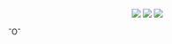<p align="center">
    <a href="https://www.linkedin.com/in/egbe-eugene/" alt="LinkedIn">
        <img src="https://img.shields.io/badge/-LinkedIn-blue?style=flat-square&logo=linkedin" /></a>
    <a href="https://twitter.com/newDeal23" alt="Twitter">
        <img src="https://img.shields.io/badge/-twitter-blue?style=flat-square&logo=twitter&logoColor=white" /></a>
    <a href="https://about.me/egbe.eugene" alt="portfolio">
        <img src="https://img.shields.io/badge/eugene-portfolio-white?logo=circle&logoColor=blue&style=flat-square" /></a>
</p>
ˆOˆ
